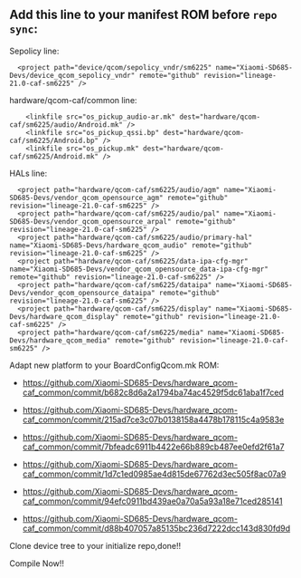 ## Add this line to your manifest ROM before ```repo sync```:

Sepolicy line:
```
  <project path="device/qcom/sepolicy_vndr/sm6225" name="Xiaomi-SD685-Devs/device_qcom_sepolicy_vndr" remote="github" revision="lineage-21.0-caf-sm6225" />
```
hardware/qcom-caf/common line:
```
    <linkfile src="os_pickup_audio-ar.mk" dest="hardware/qcom-caf/sm6225/audio/Android.mk" />
    <linkfile src="os_pickup_qssi.bp" dest="hardware/qcom-caf/sm6225/Android.bp" />
    <linkfile src="os_pickup.mk" dest="hardware/qcom-caf/sm6225/Android.mk" />
```

HALs line:
```
  <project path="hardware/qcom-caf/sm6225/audio/agm" name="Xiaomi-SD685-Devs/vendor_qcom_opensource_agm" remote="github" revision="lineage-21.0-caf-sm6225" />
  <project path="hardware/qcom-caf/sm6225/audio/pal" name="Xiaomi-SD685-Devs/vendor_qcom_opensource_arpal" remote="github" revision="lineage-21.0-caf-sm6225" />
  <project path="hardware/qcom-caf/sm6225/audio/primary-hal" name="Xiaomi-SD685-Devs/hardware_qcom_audio" remote="github" revision="lineage-21.0-caf-sm6225" />
  <project path="hardware/qcom-caf/sm6225/data-ipa-cfg-mgr" name="Xiaomi-SD685-Devs/vendor_qcom_opensource_data-ipa-cfg-mgr" remote="github" revision="lineage-21.0-caf-sm6225" />
  <project path="hardware/qcom-caf/sm6225/dataipa" name="Xiaomi-SD685-Devs/vendor_qcom_opensource_dataipa" remote="github" revision="lineage-21.0-caf-sm6225" />
  <project path="hardware/qcom-caf/sm6225/display" name="Xiaomi-SD685-Devs/hardware_qcom_display" remote="github" revision="lineage-21.0-caf-sm6225" />
  <project path="hardware/qcom-caf/sm6225/media" name="Xiaomi-SD685-Devs/hardware_qcom_media" remote="github" revision="lineage-21.0-caf-sm6225" />
```

Adapt new platform to your BoardConfigQcom.mk ROM:
- https://github.com/Xiaomi-SD685-Devs/hardware_qcom-caf_common/commit/b682c8d6a2a1794ba74ac4529f5dc61aba1f7ced

- https://github.com/Xiaomi-SD685-Devs/hardware_qcom-caf_common/commit/215ad7ce3c07b0138158a4478b178115c4a9583e

- https://github.com/Xiaomi-SD685-Devs/hardware_qcom-caf_common/commit/7bfeadc6911b4422e66b889cb487ee0efd2f61a7

- https://github.com/Xiaomi-SD685-Devs/hardware_qcom-caf_common/commit/1d7c1ed0985ae4d815de67762d3ec505f8ac07a9

- https://github.com/Xiaomi-SD685-Devs/hardware_qcom-caf_common/commit/94efc0911bd439ae0a70a5a93a18e71ced285141

- https://github.com/Xiaomi-SD685-Devs/hardware_qcom-caf_common/commit/d88b407057a85135bc236d7222dcc143d830fd9d

Clone device tree to your initialize repo,done!!

Compile Now!!